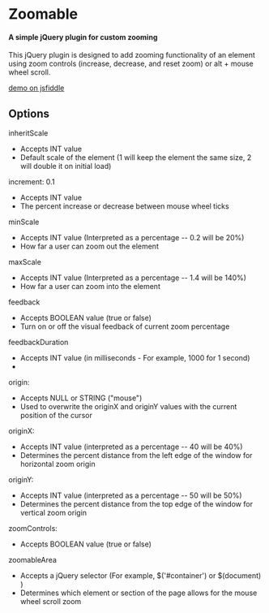# Zoomable
#### A simple jQuery plugin for custom zooming
This jQuery plugin is designed to add zooming functionality of an element using zoom controls (increase, decrease, and reset zoom) or alt + mouse wheel scroll.

<a href="https://jsfiddle.net/FeelsLike1929/81okd956/">demo on jsfiddle</a>

## Options
inheritScale
* Accepts INT value
* Default scale of the element (1 will keep the element the same size, 2 will double it on initial load)

increment: 0.1
* Accepts INT value
* The percent increase or decrease between mouse wheel ticks

minScale
* Accepts INT value (Interpreted as a percentage -- 0.2 will be 20%) 
* How far a user can zoom out the element

maxScale
* Accepts INT value (Interpreted as a percentage -- 1.4 will be 140%) 
* How far a user can zoom into the element

feedback
* Accepts BOOLEAN value (true or false)
* Turn on or off the visual feedback of current zoom percentage

feedbackDuration
* Accepts INT value (in milliseconds - For example, 1000 for 1 second)
*

origin:
* Accepts NULL or STRING ("mouse")
* Used to overwrite the originX and originY values with the current position of the cursor

originX:
* Accepts INT value (interpreted as a percentage -- 40 will be 40%) 
* Determines the percent distance from the left edge of the window for horizontal zoom origin 

originY: 
* Accepts INT value (interpreted as a percentage -- 50 will be 50%) 
* Determines the percent distance from the top edge of the window for vertical zoom origin 

zoomControls: 
* Accepts BOOLEAN value (true or false)

zoomableArea
* Accepts a jQuery selector (For example,  $('#container') or $(document) )
* Determines which element or section of the page allows for the mouse wheel scroll zoom
